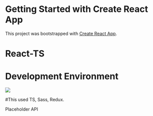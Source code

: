 # Getting Started with Create React App

This project was bootstrapped with [Create React App](https://github.com/facebook/create-react-app).

# React-TS 

# Development Environment

<p align="left">
  <a href="https://skillicons.dev">
    <img src="https://skillicons.dev/icons?i=ts,js,react,redux,tailwind,sass" />
  </a>
</p>

#This used TS, Sass, Redux.

Placeholder API

